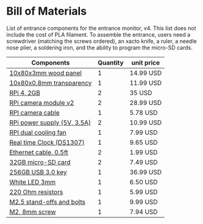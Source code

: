 

# Bill of Materials

List of entrance components for the entrance monitor, v4. 
This list does not include the cost of PLA filament. 
To assemble the entrance, users need a screwdriver (matching the screws ordered), an xacto knife, a ruler, a needle nose plier, a soldering iron, and the ability to program the micro-SD cards.

| Components                            | Quantity  |  unit price |
|---------------------------------------|-----------|-------------|
| [10x80x3mm wood panel](https://www.amazon.com/Bright-Creations-Basswood-Plywood-Burning/dp/B07Q8DTLYS/ref=sr_1_3?dchild=1&keywords=3mm+1%2F8+x+8+x+8+inch+craft+wood&qid=1622562290&s=arts-crafts&sr=1-3)    |  1  | 14.99 USD |     
| [10x80x0.8mm transparency](https://www.amazon.com/OLYCRAFT-Plexiglass-Replacement-Transparent-Protective/dp/B08JP4M5YW/ref=sr_1_20?dchild=1&keywords=0.8mm+petg+clear&qid=1622562355&sr=8-20) | 1 | 11.99 USD |
| [RPi 4, 2GB](https://www.adafruit.com/product/4292) | 2 | 35 USD |
| [RPi camera module v2](https://www.amazon.com/gp/product/B01ER2SKFS/ref=ppx_yo_dt_b_search_asin_title?ie=UTF8&psc=1) | 2 | 28.99 USD |
| [RPI camera cable](https://www.amazon.com/gp/product/B00I6LJ19G/ref=ppx_yo_dt_b_search_asin_title?ie=UTF8&psc=1) | 1 | 5.78 USD |
| [RPi power supply (5V, 3.5A)](https://www.amazon.com/gp/product/B07TSFYXBC/ref=ppx_yo_dt_b_search_asin_title?ie=UTF8&psc=1) | 2 | 10.99 USD |
| [RPI dual cooling fan](https://www.amazon.com/gp/product/B07X5GNGTT/ref=ppx_yo_dt_b_search_asin_title?ie=UTF8&psc=1) | 1 | 7.99 USD |
| [Real time Clock (DS1307)](https://www.amazon.com/gp/product/B01MG3NEWF/ref=ppx_yo_dt_b_search_asin_title?ie=UTF8&psc=1) | 1 | 9.65 USD |
| [Ethernet cable, 0.5ft](https://www.amazon.com/gp/product/B01BBL11QI/ref=ppx_yo_dt_b_search_asin_title?ie=UTF8&psc=1) | 2 | 1.99 USD |
| [32GB micro-SD card](https://www.amazon.com/gp/product/B06XWN9Q99/ref=ppx_yo_dt_b_search_asin_title?ie=UTF8&th=1) | 2 | 7.49 USD |
| [256GB USB 3.0 key](https://www.amazon.com/gp/product/B07KCXTZT1/ref=ppx_yo_dt_b_search_asin_title?ie=UTF8&psc=1) | 1 | 36.99 USD |
| [White LED 3mm](https://www.amazon.com/gp/product/B01AUI4VR4/ref=ppx_yo_dt_b_search_asin_title?ie=UTF8&psc=1) | 1 | 6.50 USD |
| [220 Ohm resistors](https://www.amazon.com/EDGELEC-Resistor-Tolerance-Multiple-Resistance/dp/B07QK9ZBVZ/ref=sr_1_1_sspa?dchild=1&keywords=220+Ohm+resistor+edgelec&qid=1622563537&sr=8-1-spons&psc=1&spLa=ZW5jcnlwdGVkUXVhbGlmaWVyPUEyUlRXU1dQMkFLMjdGJmVuY3J5cHRlZElkPUEwOTE3MDExSDVVSVk4UlJSME9RJmVuY3J5cHRlZEFkSWQ9QTAwNzUwODkxSDRDS0ZQVTlJWVpKJndpZGdldE5hbWU9c3BfYXRmJmFjdGlvbj1jbGlja1JlZGlyZWN0JmRvTm90TG9nQ2xpY2s9dHJ1ZQ==) | 1 | 5.99 USD |
| [M2.5 stand-offs and bolts](https://www.amazon.com/HanTof-Raspberry-Installation-Standoff-Accessories/dp/B07KM5B3PT/ref=sr_1_11?dchild=1&keywords=heshin+m2.5+stand-off&qid=1622563619&sr=8-11) | 1 | 9.99 USD |
| [M2, 8mm screw](https://www.amazon.com/MroMax-Machine-Phillips-Stainless-Cabinet/dp/B07YS65274/ref=sr_1_2_sspa?dchild=1&keywords=m2+8mm+screw+phillips&qid=1622563753&sr=8-2-spons&psc=1&spLa=ZW5jcnlwdGVkUXVhbGlmaWVyPUEzQkc4S09OV1BRN1FDJmVuY3J5cHRlZElkPUEwMTE2NDg1RkFQOE0zREUyMFU1JmVuY3J5cHRlZEFkSWQ9QTA1NTc0NDlRVjZGR0k2S0wySEwmd2lkZ2V0TmFtZT1zcF9hdGYmYWN0aW9uPWNsaWNrUmVkaXJlY3QmZG9Ob3RMb2dDbGljaz10cnVl) | 1 | 7.94 USD |

